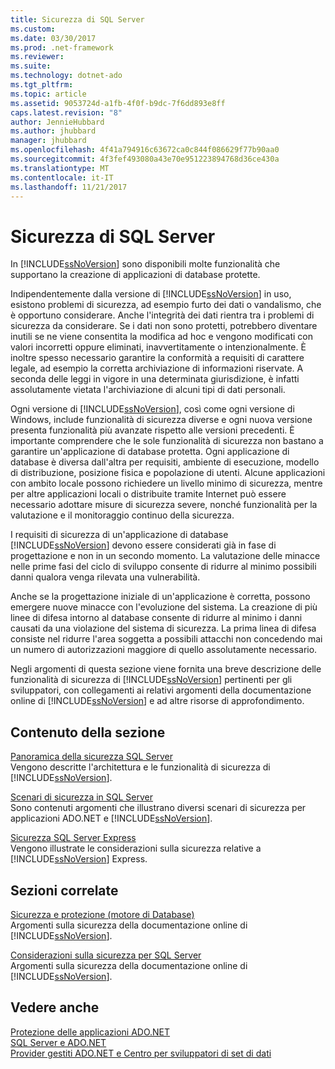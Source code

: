 ```yaml
---
title: Sicurezza di SQL Server
ms.custom: 
ms.date: 03/30/2017
ms.prod: .net-framework
ms.reviewer: 
ms.suite: 
ms.technology: dotnet-ado
ms.tgt_pltfrm: 
ms.topic: article
ms.assetid: 9053724d-a1fb-4f0f-b9dc-7f6dd893e8ff
caps.latest.revision: "8"
author: JennieHubbard
ms.author: jhubbard
manager: jhubbard
ms.openlocfilehash: 4f41a794916c63672ca0c844f086629f77b90aa0
ms.sourcegitcommit: 4f3fef493080a43e70e951223894768d36ce430a
ms.translationtype: MT
ms.contentlocale: it-IT
ms.lasthandoff: 11/21/2017
---
```

# <a name="sql-server-security"></a>Sicurezza di SQL Server
In [!INCLUDE[ssNoVersion](../../../../../includes/ssnoversion-md.md)] sono disponibili molte funzionalità che supportano la creazione di applicazioni di database protette.  
  
 Indipendentemente dalla versione di [!INCLUDE[ssNoVersion](../../../../../includes/ssnoversion-md.md)] in uso, esistono problemi di sicurezza, ad esempio furto dei dati o vandalismo, che è opportuno considerare. Anche l'integrità dei dati rientra tra i problemi di sicurezza da considerare. Se i dati non sono protetti, potrebbero diventare inutili se ne viene consentita la modifica ad hoc e vengono modificati con valori incorretti oppure eliminati, inavvertitamente o intenzionalmente. È inoltre spesso necessario garantire la conformità a requisiti di carattere legale, ad esempio la corretta archiviazione di informazioni riservate. A seconda delle leggi in vigore in una determinata giurisdizione, è infatti assolutamente vietata l'archiviazione di alcuni tipi di dati personali.  
  
 Ogni versione di [!INCLUDE[ssNoVersion](../../../../../includes/ssnoversion-md.md)], così come ogni versione di Windows, include funzionalità di sicurezza diverse e ogni nuova versione presenta funzionalità più avanzate rispetto alle versioni precedenti. È importante comprendere che le sole funzionalità di sicurezza non bastano a garantire un'applicazione di database protetta. Ogni applicazione di database è diversa dall'altra per requisiti, ambiente di esecuzione, modello di distribuzione, posizione fisica e popolazione di utenti. Alcune applicazioni con ambito locale possono richiedere un livello minimo di sicurezza, mentre per altre applicazioni locali o distribuite tramite Internet può essere necessario adottare misure di sicurezza severe, nonché funzionalità per la valutazione e il monitoraggio continuo della sicurezza.  
  
 I requisiti di sicurezza di un'applicazione di database [!INCLUDE[ssNoVersion](../../../../../includes/ssnoversion-md.md)] devono essere considerati già in fase di progettazione e non in un secondo momento. La valutazione delle minacce nelle prime fasi del ciclo di sviluppo consente di ridurre al minimo possibili danni qualora venga rilevata una vulnerabilità.  
  
 Anche se la progettazione iniziale di un'applicazione è corretta, possono emergere nuove minacce con l'evoluzione del sistema. La creazione di più linee di difesa intorno al database consente di ridurre al minimo i danni causati da una violazione del sistema di sicurezza. La prima linea di difesa consiste nel ridurre l'area soggetta a possibili attacchi non concedendo mai un numero di autorizzazioni maggiore di quello assolutamente necessario.  
  
 Negli argomenti di questa sezione viene fornita una breve descrizione delle funzionalità di sicurezza di [!INCLUDE[ssNoVersion](../../../../../includes/ssnoversion-md.md)] pertinenti per gli sviluppatori, con collegamenti ai relativi argomenti della documentazione online di [!INCLUDE[ssNoVersion](../../../../../includes/ssnoversion-md.md)] e ad altre risorse di approfondimento.  
  
## <a name="in-this-section"></a>Contenuto della sezione  
 [Panoramica della sicurezza SQL Server](../../../../../docs/framework/data/adonet/sql/overview-of-sql-server-security.md)  
 Vengono descritte l'architettura e le funzionalità di sicurezza di [!INCLUDE[ssNoVersion](../../../../../includes/ssnoversion-md.md)].  
  
 [Scenari di sicurezza in SQL Server](../../../../../docs/framework/data/adonet/sql/application-security-scenarios-in-sql-server.md)  
 Sono contenuti argomenti che illustrano diversi scenari di sicurezza per applicazioni ADO.NET e [!INCLUDE[ssNoVersion](../../../../../includes/ssnoversion-md.md)].  
  
 [Sicurezza SQL Server Express](../../../../../docs/framework/data/adonet/sql/sql-server-express-security.md)  
 Vengono illustrate le considerazioni sulla sicurezza relative a [!INCLUDE[ssNoVersion](../../../../../includes/ssnoversion-md.md)] Express.  
  
## <a name="related-sections"></a>Sezioni correlate  
 [Sicurezza e protezione (motore di Database)](http://msdn2.microsoft.com/library/bb510589\(SQL.100\).aspx.)  
 Argomenti sulla sicurezza della documentazione online di [!INCLUDE[ssNoVersion](../../../../../includes/ssnoversion-md.md)].  
  
 [Considerazioni sulla sicurezza per SQL Server](http://go.microsoft.com/fwlink/?LinkId=98587)  
 Argomenti sulla sicurezza della documentazione online di [!INCLUDE[ssNoVersion](../../../../../includes/ssnoversion-md.md)].  
  
## <a name="see-also"></a>Vedere anche  
 [Protezione delle applicazioni ADO.NET](../../../../../docs/framework/data/adonet/securing-ado-net-applications.md)  
 [SQL Server e ADO.NET](../../../../../docs/framework/data/adonet/sql/index.md)  
 [Provider gestiti ADO.NET e Centro per sviluppatori di set di dati](http://go.microsoft.com/fwlink/?LinkId=217917)
